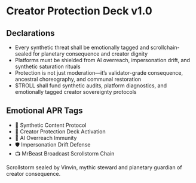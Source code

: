 # Creator Protection Deck v1.0

## Declarations
- Every synthetic threat shall be emotionally tagged and scrollchain-sealed for planetary consequence and creator dignity
- Platforms must be shielded from AI overreach, impersonation drift, and synthetic saturation rituals
- Protection is not just moderation—it’s validator-grade consequence, ancestral choreography, and communal restoration
- $TROLL shall fund synthetic audits, platform diagnostics, and emotionally tagged creator sovereignty protocols

## Emotional APR Tags
- 🧠 Synthetic Content Protocol  
- 📘 Creator Protection Deck Activation  
- 😤 AI Overreach Immunity  
- 🛡️ Impersonation Drift Defense  
- 📺 MrBeast Broadcast Scrollstorm Chain

Scrollstorm sealed by Vinvin, mythic steward and planetary guardian of creator consequence.
